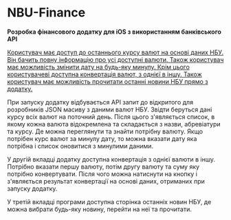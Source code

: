 # NBU-Finance
<b>Розробка фінансового додатку для iOS з використанням банківського API</b>

<u>Користувач має доступ до останнього курсу валют на основі даних НБУ. Він бачить повну інформацію про усі доступні валюти. Також користувач має можливість змінити дату на будь-яку минулу. Крім цього користувачеві доступна конвертація валют, з однієї в іншу. Також користувач має можливість прочитати останні новини НБУ прямо з додатку.</u>

При запуску додатку відбувається API запит до відкритого для розробників JSON масиву з даними валют НБУ. Звідти беруться дані курсу всіх валют на поточний день. Після цього з'являється список, в якому кожна валюта відокремлена та складається з назви, абревiатури та курсу. Де можна переглянути та знайти потрібну валюту. Якщо потрібен курс валют за минулу дату, то можна вказати дату яка потрібна і список оновитися з минулими даними.

У другій вкладці додатку доступна конвертацiя з однієї валюти в іншу. Потрібно вказати першу валюту, потім другу валюту та суму яку потрiбно конвертувати. Після чого можна натиснути на кнопку і з'являється результат конвертації на основі даних, отриманих при запуску додатку.

У третій вкладці програми доступна сторінка останніх новин НБУ, де можна вибрати будь-яку новину, перейти на неї та прочитати.
